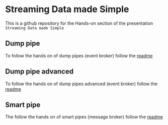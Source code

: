 # Streaming Data made Simple

This is a github repository for the Hands-on section of the presentation `Streaming Data made Simple`

## Dump pipe

To follow the hands on of dump pipes (event broker) follow the [readme](dump-pipe/README.md)

## Dump pipe advanced

To follow the hands on of dump pipes advanced (event broker) follow the [readme](dump-pipe-advanced/README.md)

## Smart pipe

The follow the hands on of smart pipes (message broker) follow the [readme](smart-pipe/README.md)
